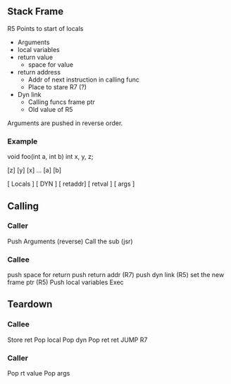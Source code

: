 ## Stack Frame
R5 Points to start of locals

- Arguments
- local variables
- return value
  - space for value
- return address 
  - Addr of next instruction in calling func
  - Place to stare R7 (?)
- Dyn link
  - Calling funcs frame ptr
  - Old value of R5

Arguments are pushed in reverse order.

### Example
void foo(int a, int b)
int x, y, z;

[z]
[y]
[x]
...
[a]
[b]


[ Locals ]
[ DYN    ]
[ retaddr]
[ retval ]
[ args   ]

## Calling
### Caller
Push Arguments (reverse)
Call the sub (jsr)
### Callee
push space for return
push return addr (R7)
push dyn link (R5)
set the new frame ptr (R5)
Push local variables
Exec

## Teardown
### Callee
Store ret
Pop local
Pop dyn
Pop ret
ret JUMP R7
### Caller
Pop rt value
Pop args




